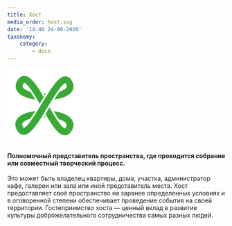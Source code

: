 ```yaml
---
title: Хост
media_order: host.svg
date: '14:40 24-06-2020'
taxonomy:
    category:
        - docs
---
```


![](host.svg?resize=300,300&classes=float-left) 

#### Полномочный представитель пространства, где проводится собрание или совместный творческий процесс. 

Это может быть владелец квартиры, дома, участка, администратор кафе, галереи или зала или иной представитель места. Хост предоставляет своё пространство на заранее определенных условиях и в оговоренной степени обеспечивает проведение события на своей территории. Гостеприимство хоста — ценный вклад в развитие культуры доброжелательного сотрудничества самых разных людей.  